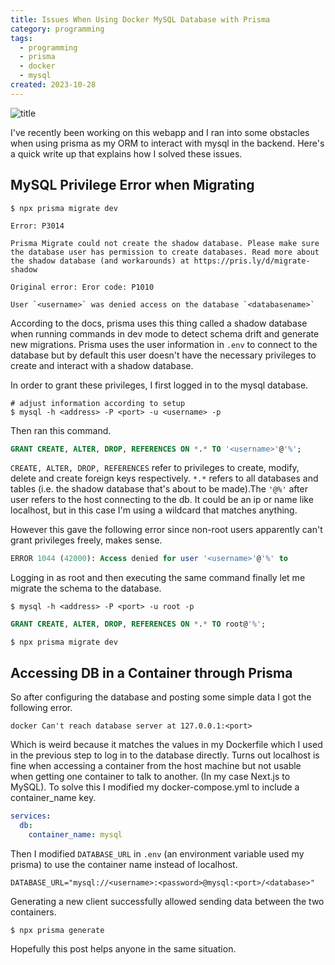 ```yaml
---
title: Issues When Using Docker MySQL Database with Prisma
category: programming
tags:
  - programming
  - prisma
  - docker
  - mysql
created: 2023-10-28
---
```


![title](https://melon-sour-blog-images.s3.amazonaws.com/20231028-docker-prisma.jpeg)

I've recently been working on this webapp and I ran into some obstacles when using prisma as my ORM to interact with mysql in the backend. Here's a quick write up that explains how I solved these issues.

## MySQL Privilege Error when Migrating

```shell
$ npx prisma migrate dev

Error: P3014

Prisma Migrate could not create the shadow database. Please make sure the database user has permission to create databases. Read more about the shadow database (and workarounds) at https://pris.ly/d/migrate-shadow

Original error: Eror code: P1010

User `<username>` was denied access on the database `<databasename>`

```

According to the docs, prisma uses this thing called a shadow database when running commands in dev mode to detect schema drift and generate new migrations. Prisma uses the user information in `.env` to connect to the database but by default this user doesn't have the necessary privileges to create and interact with a shadow database.

In order to grant these privileges, I first logged in to the mysql database.

```shell
# adjust information according to setup
$ mysql -h <address> -P <port> -u <username> -p
```

Then ran this command.

```sql
GRANT CREATE, ALTER, DROP, REFERENCES ON *.* TO '<username>'@'%';
```

`CREATE, ALTER, DROP, REFERENCES` refer to privileges to create, modify, delete and create foreign keys respectively. `*.*` refers to all databases and tables (i.e. the shadow database that's about to be made).The `'@%'` after user refers to the host connecting to the db. It could be an ip or name like localhost, but in this case I'm using a wildcard that matches anything.

However this gave the following error since non-root users apparently can't grant privileges freely, makes sense.

```sql
ERROR 1044 (42000): Access denied for user '<username>'@'%' to
```

Logging in as root and then executing the same command finally let me migrate the schema to the database.

```shell
$ mysql -h <address> -P <port> -u root -p
```

```sql
GRANT CREATE, ALTER, DROP, REFERENCES ON *.* TO root@'%';
```

```shell
$ npx prisma migrate dev
```

## Accessing DB in a Container through Prisma

So after configuring the database and posting some simple data I got the following error.

```text
docker Can't reach database server at 127.0.0.1:<port>
```

Which is weird because it matches the values in my Dockerfile which I used in the previous step to log in to the database directly. Turns out localhost is fine when accessing a container from the host machine but not usable when getting one container to talk to another. (In my case Next.js to MySQL). To solve this I modified my docker-compose.yml to include a container_name key.

```yaml
services:
  db:
    container_name: mysql
```

Then I modified `DATABASE_URL` in `.env` (an environment variable used my prisma) to use the container name instead of localhost.

```text
DATABASE_URL="mysql://<username>:<password>@mysql:<port>/<database>"
```

Generating a new client successfully allowed sending data between the two containers.

```shell
$ npx prisma generate
```

Hopefully this post helps anyone in the same situation.
